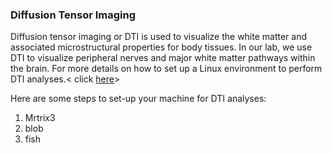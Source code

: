 ### Diffusion Tensor Imaging

Diffusion tensor imaging or DTI is used to visualize the white matter and associated microstructural properties for body tissues. In our lab, we use DTI to visualize peripheral nerves and major white matter pathways within the brain. For more details on how to set up a Linux environment to perform DTI analyses.< click [here](DTI)>

Here are some steps to set-up your machine for DTI analyses:
1. Mrtrix3
2. blob
3. fish
